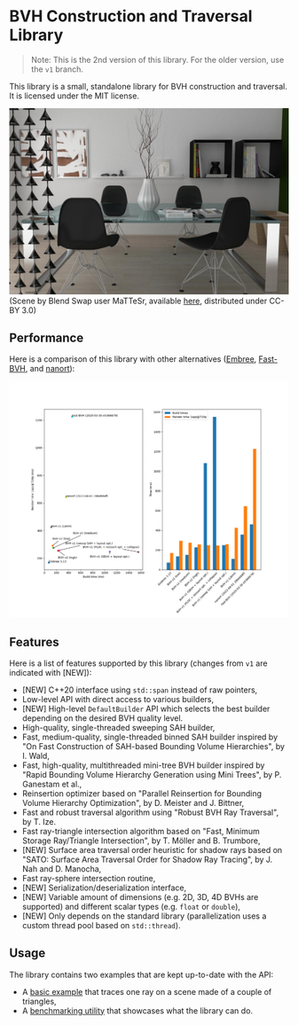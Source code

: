 # BVH Construction and Traversal Library

> Note: This is the 2nd version of this library. For the older version, use the `v1` branch.

This library is a small, standalone library for BVH construction and traversal. It is licensed
under the MIT license.

![Example rendering generated by a path tracer using this library](render.jpg)
(Scene by Blend Swap user MaTTeSr, available [here](https://www.blendswap.com/blend/18762),
distributed under CC-BY 3.0)

## Performance

Here is a comparison of this library with other alternatives
([Embree](https://github.com/embree/embree),
[Fast-BVH](https://github.com/brandonpelfrey/Fast-BVH), and
[nanort](https://github.com/lighttransport/nanort)):

![Performance comparison with Embree, nanort, and Fast-BVH](chart.png)

## Features

Here is a list of features supported by this library (changes from `v1` are indicated with [NEW]):

- [NEW] C++20 interface using `std::span` instead of raw pointers,
- Low-level API with direct access to various builders,
- [NEW] High-level `DefaultBuilder` API which selects the best builder depending on the desired
  BVH quality level.
- High-quality, single-threaded sweeping SAH builder,
- Fast, medium-quality, single-threaded binned SAH builder inspired by
  "On Fast Construction of SAH-based Bounding Volume Hierarchies", by I. Wald,
- Fast, high-quality, multithreaded mini-tree BVH builder inspired by
  "Rapid Bounding Volume Hierarchy Generation using Mini Trees", by P. Ganestam et al.,
- Reinsertion optimizer based on "Parallel Reinsertion for Bounding Volume Hierarchy
  Optimization", by D. Meister and J. Bittner,
- Fast and robust traversal algorithm using "Robust BVH Ray Traversal", by T. Ize.
- Fast ray-triangle intersection algorithm based on
  "Fast, Minimum Storage Ray/Triangle Intersection", by T. Möller and B. Trumbore,
- [NEW] Surface area traversal order heuristic for shadow rays based on
  "SATO: Surface Area Traversal Order for Shadow Ray Tracing", by J. Nah and D. Manocha,
- Fast ray-sphere intersection routine,
- [NEW] Serialization/deserialization interface,
- [NEW] Variable amount of dimensions (e.g. 2D, 3D, 4D BVHs are supported) and different scalar types
  (e.g. `float` or `double`),
- [NEW] Only depends on the standard library (parallelization uses a custom thread pool based on
  `std::thread`).

## Usage

The library contains two examples that are kept up-to-date with the API:

- A [basic example](test/simple_example.cpp) that traces one ray on a scene made of a couple of triangles,
- A [benchmarking utility](test/benchmark.cpp) that showcases what the library can do.
